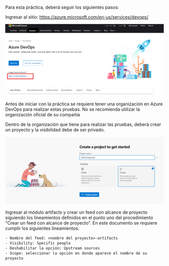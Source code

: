 Para esta práctica, deberá seguir los siguientes pasos:

Ingresar al sitio: https://azure.microsoft.com/en-us/services/devops/

![iniciar-sesion](./assets/inicio-sesion.png)

Antes de iniciar con la práctica se requiere tener una organización en Azure DevOps para realizar estas pruebas. No se recomienda utilizar la organización oficial de su compañía

Dentro de la organización que tiene para realizar las pruebas, deberá crear un proyecto y la visibilidad debe de ser privado.

![crear-proyecto](./assets/crear-proyecto.png)

Ingresar al módulo artifacts y crear un feed con alcance de proyecto siguiendo los lineamientos definidos en el punto uno del procedimiento "Crear un feed con alcance de proyecto". En este documento se requiere cumplir los siguientes lineamientos:

    - Nombre del feed: <nombre del proyecto>-artifacts
    - Visibility: Specific people
    - Deshabilitar la opción: Upstream sources
    - Scope: seleccionar la opción en donde aparece el nombre de su proyecto

